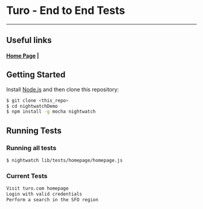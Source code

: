 # Turo - End to End Tests
***

## Useful links

#### [Home Page](https://turo.com) |

## Getting Started

Install [Node.js](https://nodejs.org/en/) and then clone this repository:

```sh
$ git clone <this_repo>
$ cd nightwatchDemo
$ npm install -g mocha nightwatch
```

## Running Tests

### Running all tests
```sh
$ nightwatch lib/tests/homepage/homepage.js
```

### Current Tests
```sh
Visit turo.com homepage
Login with valid credentials
Perform a search in the SFO region
```